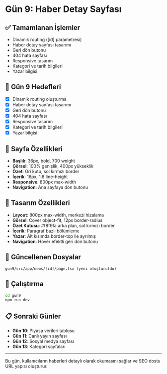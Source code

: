 # Gün 9: Haber Detay Sayfası

## ✅ Tamamlanan İşlemler
- Dinamik routing ([id] parametresi)
- Haber detay sayfası tasarımı
- Geri dön butonu
- 404 hata sayfası
- Responsive tasarım
- Kategori ve tarih bilgileri
- Yazar bilgisi

## 🎯 Gün 9 Hedefleri
- [x] Dinamik routing oluşturma
- [x] Haber detay sayfası tasarımı
- [x] Geri dön butonu
- [x] 404 hata sayfası
- [x] Responsive tasarım
- [x] Kategori ve tarih bilgileri
- [x] Yazar bilgisi

## 📄 Sayfa Özellikleri
- **Başlık**: 36px, bold, 700 weight
- **Görsel**: 100% genişlik, 400px yükseklik
- **Özet**: Gri kutu, sol kırmızı border
- **İçerik**: 16px, 1.8 line-height
- **Responsive**: 800px max-width
- **Navigation**: Ana sayfaya dön butonu

## 🎨 Tasarım Özellikleri
- **Layout**: 800px max-width, merkezi hizalama
- **Görsel**: Cover object-fit, 12px border-radius
- **Özet Kutusu**: #f8f9fa arka plan, sol kırmızı border
- **İçerik**: Paragraf bazlı bölümleme
- **Yazar**: Alt kısımda border-top ile ayrılmış
- **Navigation**: Hover efektli geri dön butonu

## 📁 Güncellenen Dosyalar
```
gun9/src/app/news/[id]/page.tsx (yeni oluşturuldu)
```

## 🚀 Çalıştırma
```bash
cd gun9
npm run dev
```

## 📋 Sonraki Günler
- **Gün 10**: Piyasa verileri tablosu
- **Gün 11**: Canlı yayın sayfası
- **Gün 12**: Sosyal medya sayfası
- **Gün 13**: Kategori sayfaları

---

Bu gün, kullanıcıların haberleri detaylı olarak okumasını sağlar ve SEO dostu URL yapısı oluşturur.
